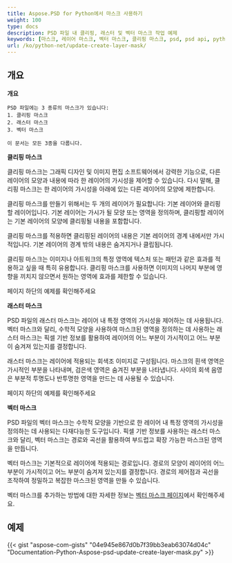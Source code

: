 ```yaml
---
title: Aspose.PSD for Python에서 마스크 사용하기
weight: 100
type: docs
description: PSD 파일 내 클리핑, 래스터 및 벡터 마스크 작업 예제
keywords: [마스크, 레이어 마스크, 벡터 마스크, 클리핑 마스크, psd, psd api, python, 코드 샘플]
url: /ko/python-net/update-create-layer-mask/
---
```


## **개요**

**개요**

	PSD 파일에는 3 종류의 마스크가 있습니다:
	1. 클리핑 마스크
	2. 래스터 마스크
	3. 벡터 마스크
	
	이 문서는 모든 3종을 다룹니다.


**클리핑 마스크**

클리핑 마스크는 그래픽 디자인 및 이미지 편집 소프트웨어에서 강력한 기능으로, 다른 레이어의 모양과 내용에 따라 한 레이어의 가시성을 제어할 수 있습니다. 다시 말해, 클리핑 마스크는 한 레이어의 가시성을 아래에 있는 다른 레이어의 모양에 제한합니다.

클리핑 마스크를 만들기 위해서는 두 개의 레이어가 필요합니다: 기본 레이어와 클리핑할 레이어입니다. 기본 레이어는 가시가 될 모양 또는 영역을 정의하며, 클리핑할 레이어는 기본 레이어의 모양에 클리핑될 내용을 포함합니다.

클리핑 마스크를 적용하면 클리핑된 레이어의 내용은 기본 레이어의 경계 내에서만 가시적입니다. 기본 레이어의 경계 밖의 내용은 숨겨지거나 클립됩니다.

클리핑 마스크는 이미지나 아트워크의 특정 영역에 텍스처 또는 패턴과 같은 효과를 적용하고 싶을 때 특히 유용합니다. 클리핑 마스크를 사용하면 이미지의 나머지 부분에 영향을 끼치지 않으면서 원하는 영역에 효과를 제한할 수 있습니다.

페이지 하단의 예제를 확인해주세요

**래스터 마스크**

PSD 파일의 래스터 마스크는 레이어 내 특정 영역의 가시성을 제어하는 데 사용됩니다. 벡터 마스크와 달리, 수학적 모양을 사용하여 마스크된 영역을 정의하는 데 사용하는 래스터 마스크는 픽셀 기반 정보를 활용하여 레이어의 어느 부분이 가시적이고 어느 부분이 숨겨져 있는지를 결정합니다.

래스터 마스크는 레이어에 적용되는 회색조 이미지로 구성됩니다. 마스크의 흰색 영역은 가시적인 부분을 나타내며, 검은색 영역은 숨겨진 부분을 나타냅니다. 사이의 회색 음영은 부분적 투명도나 반투명한 영역을 만드는 데 사용될 수 있습니다.

페이지 하단의 예제를 확인해주세요

**벡터 마스크**

PSD 파일의 벡터 마스크는 수학적 모양을 기반으로 한 레이어 내 특정 영역의 가시성을 정의하는 데 사용되는 다재다능한 도구입니다. 픽셀 기반 정보를 사용하는 래스터 마스크와 달리, 벡터 마스크는 경로와 곡선을 활용하여 부드럽고 확장 가능한 마스크된 영역을 만듭니다.

벡터 마스크는 기본적으로 레이어에 적용되는 경로입니다. 경로의 모양이 레이어의 어느 부분이 가시적이고 어느 부분이 숨겨져 있는지를 결정합니다. 경로의 제어점과 곡선을 조작하여 정밀하고 복잡한 마스크된 영역을 만들 수 있습니다.

벡터 마스크를 추가하는 방법에 대한 자세한 정보는 [벡터 마스크 페이지](/psd/ko/net/layer-vector-mask/)에서 확인해주세요.


## **예제**
{{< gist "aspose-com-gists" "04e945e867d0b7f39bb3eab63074d04c" "Documentation-Python-Aspose-psd-update-create-layer-mask.py" >}}
